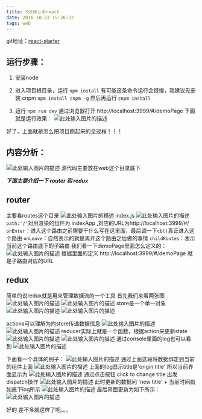 ```yaml
---
title: 5分钟上手react
date: 2016-10-23 15:26:22
tags: web
---
```

git地址：[react-starter][1]

运行步骤：
---

 1. 安装node
 
 2. 进入项目根目录，运行
    `npm install`
    有可能这条命令运行会很慢，我建议先安装 cnpm
    `npm install cnpm -g`
    然后再运行
    `cnpm install`

 3. 运行
    `npm run dev`
    通过浏览器打开  http://localhost:3999/#/demoPage
    下面就是运行效果：
    ![此处输入图片的描述][2]

好了，上面就是怎么把项目跑起来的全过程！！！

内容分析：
---
![此处输入图片的描述][3]
源代码主要放在web这个目录底下

***下面主要介绍一下 router 和 redux***
## router ##
主要看routes这个目录
![此处输入图片的描述][4]
index.js
![此处输入图片的描述][5]
`path:'/'`对用渲染的组件为 indexApp ,对应的URL为http://localhost:3999/#/
`onEnter`：进入这个路由之前需要干什么写在这里面，最后调一下`cb()`真正进入这个路由
`onLeave`：自然表示的就是离开这个路由之后做的事情
`childRoutes`：表示当前这个路由底下的子路由
我们看一下demoPage里面怎么定义的：
![此处输入图片的描述][6]
根据里面的定义 http://localhost:3999/#/demoPage 就是子路由对应的URL
## redux ##
简单的说redux就是用来管理数据流的一个工具
首先我们来看两张图
![此处输入图片的描述][7]
![此处输入图片的描述][8]
store是一个单一对象
![此处输入图片的描述][9]
![此处输入图片的描述][10]

actions可以理解为向store传递数据信息
![此处输入图片的描述][11]
![此处输入图片的描述][12]
reducer实际上就是一个函数，根据action来更新state
![此处输入图片的描述][13]
![此处输入图片的描述][14]
通过console里面的log也可以看到
![此处输入图片的描述][15]

下面看一个具体的例子：
![此处输入图片的描述][16]
通过上面这段将数据绑定到当前的组件上面
![此处输入图片的描述][17]
上面的log显示title是'origin title'
所以当前界面显示为
![此处输入图片的描述][18]
通过点击按钮  click to change title
出发dispatch操作 
![此处输入图片的描述][20]
此时更新的数据问 'new title' + 当前时间戳
如底下log所示
![此处输入图片的描述][19]
最后界面更新为如下所示：
![此处输入图片的描述][21]

好的 差不多就这样了吧。。。


  [1]: https://github.com/wdd119/react-starter
  [2]: http://odpdls7ab.bkt.clouddn.com/blog/blog1/blog1.PNG
  [3]: http://odpdls7ab.bkt.clouddn.com/blog/blog1/blog2.PNG
  [4]: http://odpdls7ab.bkt.clouddn.com/blog/blog1/blog4.PNG
  [5]: http://odpdls7ab.bkt.clouddn.com/blog/blog1/blog3.PNG
  [6]: http://odpdls7ab.bkt.clouddn.com/blog/blog1/blog5.PNG
  [7]: http://odpdls7ab.bkt.clouddn.com/blog/blog1/blog6.jpg
  [8]: http://odpdls7ab.bkt.clouddn.com/blog/blog2/blog7.jpg
  [9]: http://odpdls7ab.bkt.clouddn.com/blog/blog1/blog9.PNG
  [10]: http://odpdls7ab.bkt.clouddn.com/blog/blog1/blog10.PNG
  [11]: http://odpdls7ab.bkt.clouddn.com/blog/blog1/blog13.PNG
  [12]: http://odpdls7ab.bkt.clouddn.com/blog/blog1/blog14.PNG
  [13]: http://odpdls7ab.bkt.clouddn.com/blog/blog1/blog11.PNG
  [14]: http://odpdls7ab.bkt.clouddn.com/blog/blog1/blog12.PNG
  [15]: http://odpdls7ab.bkt.clouddn.com/blog/blog1/blog15.PNG
  [16]: http://odpdls7ab.bkt.clouddn.com/blog/blog1/blog19.PNG
  [17]: http://odpdls7ab.bkt.clouddn.com/bog/blog1/blog17.PNG
  [18]: http://odpdls7ab.bkt.clouddn.com/blog/blog1/blog16.PNG
  [19]: http://odpdls7ab.bkt.clouddn.com/blog/blog1/blog22.PNG
  [20]: http://odpdls7ab.bkt.clouddn.com/blog/blog1/blog20.PNG
  [21]: http://odpdls7ab.bkt.clouddn.com/blog/blog1/blog21.PNG